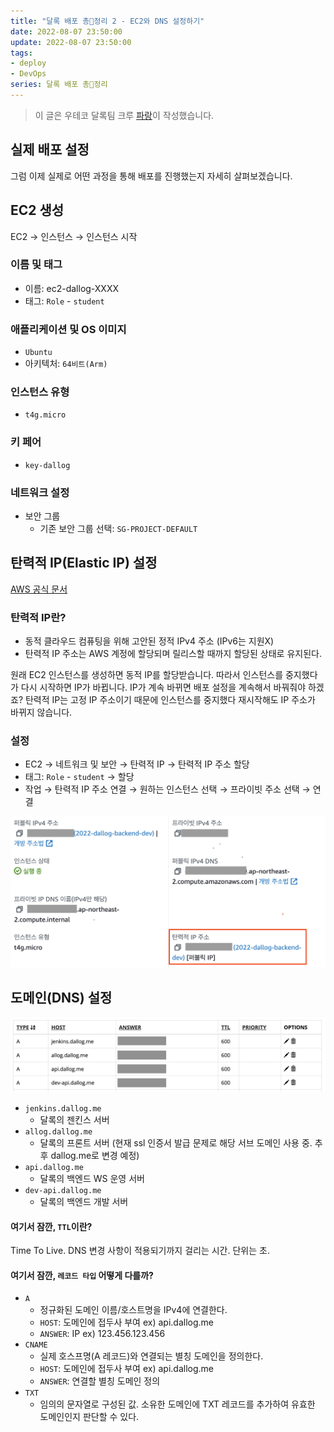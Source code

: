 ```yaml
---
title: "달록 배포 총🔫정리 2 - EC2와 DNS 설정하기"
date: 2022-08-07 23:50:00
update: 2022-08-07 23:50:00
tags:
- deploy
- DevOps
series: 달록 배포 총🔫정리
---
```


> 이 글은 우테코 달록팀 크루 [파랑](https://github.com/summerlunaa)이 작성했습니다.

## 실제 배포 설정

그럼 이제 실제로 어떤 과정을 통해 배포를 진행했는지 자세히 살펴보겠습니다.

## EC2 생성

EC2 → 인스턴스 → 인스턴스 시작

### 이름 및 태그

- 이름: ec2-dallog-XXXX
- 태그: `Role` - `student`

### 애플리케이션 및 OS 이미지

- `Ubuntu`
- 아키텍처: `64비트(Arm)`

### 인스턴스 유형

- `t4g.micro`

### 키 페어

- `key-dallog`

### 네트워크 설정

- 보안 그룹
    - 기존 보안 그룹 선택: `SG-PROJECT-DEFAULT`

## 탄력적 IP(Elastic IP) 설정

[AWS 공식 문서](https://docs.aws.amazon.com/ko_kr/AWSEC2/latest/UserGuide/elastic-ip-addresses-eip.html)

### 탄력적 IP란?

- 동적 클라우드 컴퓨팅을 위해 고안된 정적 IPv4 주소 (IPv6는 지원X)
- 탄력적 IP 주소는 AWS 계정에 할당되며 릴리스할 때까지 할당된 상태로 유지된다.

원래 EC2 인스턴스를 생성하면 동적 IP를 할당받습니다. 따라서 인스턴스를 중지했다가 다시 시작하면 IP가 바뀝니다. IP가 계속 바뀌면 배포 설정을 계속해서 바꿔줘야 하겠죠? 탄력적 IP는 고정 IP 주소이기 때문에 인스턴스를 중지했다 재시작해도 IP 주소가 바뀌지 않습니다.

### 설정

- EC2 → 네트워크 및 보안 → 탄력적 IP → 탄력적 IP 주소 할당
- 태그: `Role` - `student` → 할당
- 작업 → 탄력적 IP 주소 연결 → 원하는 인스턴스 선택 → 프라이빗 주소 선택 → 연결

![](ec2.png)

## 도메인(DNS) 설정

![](dns.png)

- `jenkins.dallog.me`
    - 달록의 젠킨스 서버
- `allog.dallog.me`
    - 달록의 프론트 서버 (현재 ssl 인증서 발급 문제로 해당 서브 도메인 사용 중. 추후 dallog.me로 변경 예정)
- `api.dallog.me`
    - 달록의 백엔드 WS 운영 서버
- `dev-api.dallog.me`
    - 달록의 백엔드 개발 서버

#### 여기서 잠깐, `TTL`이란?

Time To Live. DNS 변경 사항이 적용되기까지 걸리는 시간. 단위는 초.

#### 여기서 잠깐, `레코드 타입` 어떻게 다를까?

- `A`
    - 정규화된 도메인 이름/호스트명을 IPv4에 연결한다.
    - `HOST`: 도메인에 접두사 부여   ex) api.dallog.me
    - `ANSWER`: IP   ex) 123.456.123.456
- `CNAME`
    - 실제 호스프명(A 레코드)와 연결되는 별칭 도메인을 정의한다.
    - `HOST`: 도메인에 접두사 부여   ex) api.dallog.me
    - `ANSWER`: 연결할 별칭 도메인 정의
- `TXT`
    - 임의의 문자열로 구성된 값. 소유한 도메인에 TXT 레코드를 추가하여 유효한 도메인인지 판단할 수 있다.
